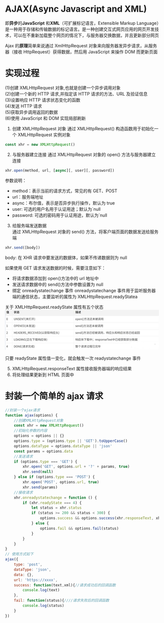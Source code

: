 # AJAX(Async Javascript and XML)

即**异步**的**JavaScript** 和**XML**（可扩展标记语言，Extensible Markup Language）是一种用于存储和传输数据的标记语言。是一种创建交互式网页应用的网页开发技术，可以在不重新加载整个网页的情况下，与服务器交换数据，并且更新部分网页

Ajax 的**原理**简单来说通过 XmlHttpRequest 对象来向服务器发异步请求，从服务器（接收 HttpRequest）获得数据，然后用 JavaScript 来操作 DOM 而更新页面

# 实现过程

(1)创建 XMLHttpRequest 对象,也就是创建一个异步调用对象  
(2)创建一个新的 HTTP 请求,并指定该 HTTP 请求的方法、URL 及验证信息  
(3)设置响应 HTTP 请求状态变化的函数  
(4)发送 HTTP 请求  
(5)获取异步调用返回的数据  
(6)使用 JavaScript 和 DOM 实现局部刷新

1. 创建 XMLHttpRequest 对象
   通过 XMLHttpRequest() 构造函数用于初始化一个 XMLHttpRequest 实例对象

```javascript
const xhr = new XMLHttpRequest()
```

2. 与服务器建立连接
   通过 XMLHttpRequest 对象的 open() 方法与服务器建立连接

```javascript
xhr.open(method, url, [async][, user][, password])
```

参数说明：

- method：表示当前的请求方式，常见的有 GET、POST
- url：服务端地址
- async：布尔值，表示是否异步执行操作，默认为 true
- user: 可选的用户名用于认证用途；默认为`null
- password: 可选的密码用于认证用途，默认为`null

3.  给服务端发送数据  
    通过 XMLHttpRequest 对象的 send() 方法，将客户端页面的数据发送给服务端

```javascript
xhr.send([body])
```

body: 在 XHR 请求中要发送的数据体，如果不传递数据则为 null

如果使用 GET 请求发送数据的时候，需要注意如下：

- 将请求数据添加到 open()方法中的 url 地址中
- 发送请求数据中的 send()方法中参数设置为 null
- 绑定 onreadystatechange 事件
  onreadystatechange 事件用于监听服务器端的通信状态，主要监听的属性为 XMLHttpRequest.readyStatea

关于 XMLHttpRequest.readyState 属性有五个状态
![五个状态](../img/readystate.png)

只要 readyState 属性值一变化，就会触发一次 readystatechange 事件

5. XMLHttpRequest.responseText 属性接收服务器端的响应结果
6. 将处理结果更新到 HTML 页面中

# 封装一个简单的 ajax 请求

```javascript
//封装一个ajax请求
function ajax(options) {
    //创建XMLHttpRequest对象
    const xhr = new XMLHttpRequest()
    //初始化参数的内容
    options = options || {}
    options.type = (options.type || 'GET').toUpperCase()
    options.dataType = options.dataType || 'json'
    const params = options.data
    //发送请求
    if (options.type === 'GET') {
        xhr.open('GET', options.url + '?' + params, true)
        xhr.send(null)
    } else if (options.type === 'POST') {
        xhr.open('POST', options.url, true)
        xhr.send(params)
    //接收请求
    xhr.onreadystatechange = function () {
        if (xhr.readyState === 4) {
            let status = xhr.status
            if (status >= 200 && status < 300) {
                options.success && options.success(xhr.responseText, xhr.responseXML)
            } else {
                options.fail && options.fail(status)
            }
        }
    }
}
// 使用方式如下
ajax({
    type: 'post',
    dataType: 'json',
    data: {},
    url: 'https://xxxx',
    success: function(text,xml){//请求成功后的回调函数
        console.log(text)
    },
    fail: function(status){////请求失败后的回调函数
        console.log(status)
    }
})
```

